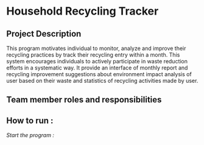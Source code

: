 # Household Recycling Tracker
## Project Description
This program motivates individual to monitor, analyze and improve their recycling practices by track their recycling entry within a month. This system encourages individuals to actively participate in waste reduction efforts in a systematic way.
It provide an interface of monthly report and recycling improvement suggestions about environment impact analysis of user based on their waste and statistics of recycling activities made by user. 
## Team member roles and responsibilities 

## How to run :
_Start the program :_
